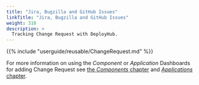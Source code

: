 ```yaml
---
title: "Jira, Bugzilla and GitHub Issues"
linkTitle: "Jira, Bugzilla and GitHub Issues"
weight: 310
description: >
  Tracking Change Request with DeployHub.
---
```


{{% include "userguide/reusable/ChangeRequest.md" %}}

For more information on using the _Component_ or _Application_ Dashboards for adding Change Request see [the _Components_ chapter](/userguide/2-define-components/) and [_Applications_ chapter](/userguide/2-defining-applications/).
